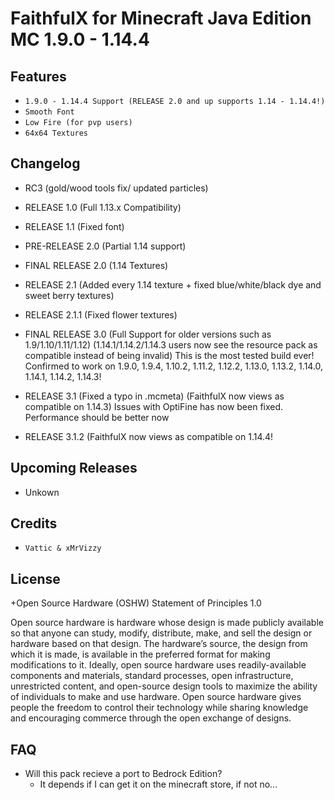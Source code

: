 # FaithfulX for Minecraft Java Edition MC 1.9.0 - 1.14.4

## Features
+ `1.9.0 - 1.14.4 Support (RELEASE 2.0 and up supports 1.14 - 1.14.4!)`
+ `Smooth Font`
+ `Low Fire (for pvp users)`
+ `64x64 Textures`

## Changelog
+ RC3 (gold/wood tools fix/ updated particles)

+ RELEASE 1.0 (Full 1.13.x Compatibility)

+ RELEASE 1.1 (Fixed font)

+ PRE-RELEASE 2.0 (Partial 1.14 support)

+ FINAL RELEASE 2.0 (1.14 Textures)

+ RELEASE 2.1 (Added every 1.14 texture + fixed blue/white/black dye and sweet berry textures)

+ RELEASE 2.1.1 (Fixed flower textures)

+ FINAL RELEASE 3.0 (Full Support for older versions such as 1.9/1.10/1.11/1.12) (1.14.1/1.14.2/1.14.3 users now see the resource pack as compatible instead of being invalid) This is the most tested build ever! Confirmed to work on 1.9.0, 1.9.4, 1.10.2, 1.11.2, 1.12.2, 1.13.0, 1.13.2, 1.14.0, 1.14.1, 1.14.2, 1.14.3!

+ RELEASE 3.1 (Fixed a typo in .mcmeta) (FaithfulX now views as compatible on 1.14.3) Issues with OptiFine has now been fixed. Performance should be better now

+ RELEASE 3.1.2 (FaithfulX now views as compatible on 1.14.4!

## Upcoming Releases
+ Unkown

## Credits
+ `Vattic & xMrVizzy`

## License
+Open Source Hardware (OSHW) Statement of Principles 1.0

Open source hardware is hardware whose design is made publicly available so that anyone can study, modify, distribute, make, and sell the design or hardware based on that design. The hardware’s source, the design from which it is made, is available in the preferred format for making modifications to it. Ideally, open source hardware uses readily-available components and materials, standard processes, open infrastructure, unrestricted content, and open-source design tools to maximize the ability of individuals to make and use hardware. Open source hardware gives people the freedom to control their technology while sharing knowledge and encouraging commerce through the open exchange of designs.


## FAQ
+ Will this pack recieve a port to Bedrock Edition?
  + It depends if I can get it on the minecraft store, if not no...

